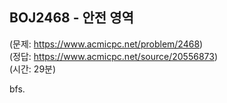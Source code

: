 ## BOJ2468 - 안전 영역  
(문제: https://www.acmicpc.net/problem/2468)  
(정답: https://www.acmicpc.net/source/20556873)  
(시간: 29분)  

bfs.